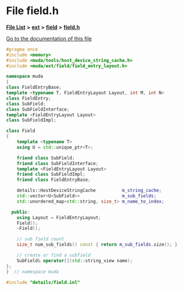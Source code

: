 

# File field.h

[**File List**](files.md) **>** [**ext**](dir_dee31a662aa40cb7fc08cb07824f4a9a.md) **>** [**field**](dir_67616bafb1e973d10aec465c6be4ad46.md) **>** [**field.h**](field_2field_8h.md)

[Go to the documentation of this file](field_2field_8h.md)


```C++
#pragma once
#include <memory>
#include <muda/tools/host_device_string_cache.h>
#include <muda/ext/field/field_entry_layout.h>

namespace muda
{
class FieldEntryBase;
template <typename T, FieldEntryLayout Layout, int M, int N>
class FieldEntry;
class SubField;
class SubFieldInterface;
template <FieldEntryLayout Layout>
class SubFieldImpl;

class Field
{
    template <typename T>
    using U = std::unique_ptr<T>;

    friend class SubField;
    friend class SubFieldInterface;
    template <FieldEntryLayout Layout>
    friend class SubFieldImpl;
    friend class FieldEntryBase;

    details::HostDeviceStringCache          m_string_cache;
    std::vector<U<SubField>>                m_sub_fields;
    std::unordered_map<std::string, size_t> m_name_to_index;

  public:
    using Layout = FieldEntryLayout;
    Field();
    ~Field();

    // sub field count
    size_t num_sub_fields() const { return m_sub_fields.size(); }

    // create or find a subfield
    SubField& operator[](std::string_view name);
};
}  // namespace muda

#include "details/field.inl"
```


